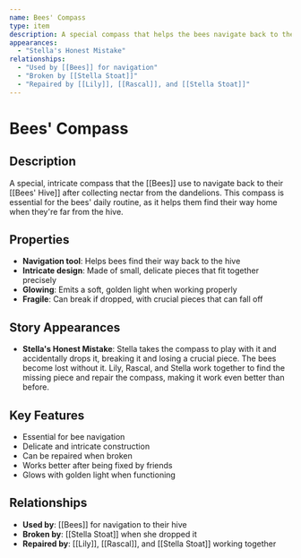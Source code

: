 ```yaml
---
name: Bees' Compass
type: item
description: A special compass that helps the bees navigate back to their hive in the Dandelion Plains
appearances:
  - "Stella's Honest Mistake"
relationships:
  - "Used by [[Bees]] for navigation"
  - "Broken by [[Stella Stoat]]"
  - "Repaired by [[Lily]], [[Rascal]], and [[Stella Stoat]]"
---
```


# Bees' Compass

## Description
A special, intricate compass that the [[Bees]] use to navigate back to their [[Bees' Hive]] after collecting nectar from the dandelions. This compass is essential for the bees' daily routine, as it helps them find their way home when they're far from the hive.

## Properties
- **Navigation tool**: Helps bees find their way back to the hive
- **Intricate design**: Made of small, delicate pieces that fit together precisely
- **Glowing**: Emits a soft, golden light when working properly
- **Fragile**: Can break if dropped, with crucial pieces that can fall off

## Story Appearances
- **Stella's Honest Mistake**: Stella takes the compass to play with it and accidentally drops it, breaking it and losing a crucial piece. The bees become lost without it. Lily, Rascal, and Stella work together to find the missing piece and repair the compass, making it work even better than before.

## Key Features
- Essential for bee navigation
- Delicate and intricate construction
- Can be repaired when broken
- Works better after being fixed by friends
- Glows with golden light when functioning

## Relationships
- **Used by**: [[Bees]] for navigation to their hive
- **Broken by**: [[Stella Stoat]] when she dropped it
- **Repaired by**: [[Lily]], [[Rascal]], and [[Stella Stoat]] working together
